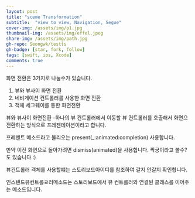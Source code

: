 ```yaml
---
layout: post
title: "sceme Transformation" 
subtitle:  "view to view, Navigation, Segue"
cover-img: /assets/img/p1.jpg
thumbnail-img: /assets/img/effel.jpeg
share-img: /assets/img/path.jpg
gh-repo: Seongwk/testts
gh-badge: [star, fork, follow]
tags: [swift, ios, Xcode]
comments: true
---
```



화면 전환은 3가지로 나눌수가 있습니다.

1. 뷰와 뷰사이 화면 전환
2. 네비게이션 컨트롤러를 사용한 화면 전환
3. 객체 세그웨이를 통한 화면전환


뷰와 뷰사이 화면전환
-하나의 뷰 컨트롤러에서 이동할 뷰 컨트롤러를 호출해서 화면으 전환하는 방식으로 프레젠테이션이라고 합니다.

프레젠트 메소드라고 불리오는 present(_:animated:completion) 사용합니다.

만약 이전 화면으로 돌아가려면 dismiss(animated)을 사용합니다. 짝궁이라고 볼수?도 있습니다 :)

뷰컨트롤러 객체를 사용할떄는 스토리보드아이디를 참조하여 갈지 안갈지 확인합니다.

인스탠드뷰컨트롤ㄹ러메소드는 스토리보드에서 뷰 컨트롤러와 연결된 클래스를 이어주는 메소드입니다.

